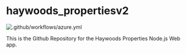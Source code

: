 # haywoods_propertiesv2

![.github/workflows/azure.yml](https://github.com/mbh1620/haywoods_propertiesv2/workflows/.github/workflows/azure.yml/badge.svg)

This is the Github Repository for the Haywoods Properties Node.js Web app.
